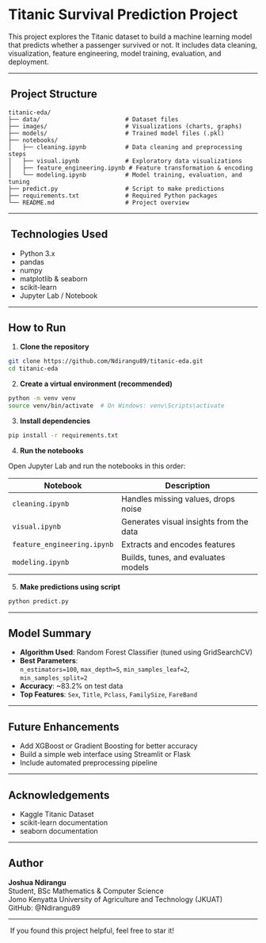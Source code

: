 # Titanic Survival Prediction Project

This project explores the Titanic dataset to build a machine learning model that predicts whether a passenger survived or not. It includes data cleaning, visualization, feature engineering, model training, evaluation, and deployment.

---

##  Project Structure

```
titanic-eda/
├── data/                        # Dataset files
├── images/                      # Visualizations (charts, graphs)
├── models/                      # Trained model files (.pkl)
├── notebooks/
│   ├── cleaning.ipynb           # Data cleaning and preprocessing steps
│   ├── visual.ipynb             # Exploratory data visualizations
│   ├── feature_engineering.ipynb # Feature transformation & encoding
│   └── modeling.ipynb           # Model training, evaluation, and tuning
├── predict.py                   # Script to make predictions
├── requirements.txt             # Required Python packages
└── README.md                    # Project overview
```

---

##  Technologies Used

- Python 3.x
- pandas
- numpy
- matplotlib & seaborn
- scikit-learn
- Jupyter Lab / Notebook

---

## How to Run

1. **Clone the repository**

```bash
git clone https://github.com/Ndirangu89/titanic-eda.git
cd titanic-eda
```

2. **Create a virtual environment (recommended)**

```bash
python -m venv venv
source venv/bin/activate  # On Windows: venv\Scripts\activate
```

3. **Install dependencies**

```bash
pip install -r requirements.txt
```

4. **Run the notebooks**

Open Jupyter Lab and run the notebooks in this order:

| Notebook                    | Description                             |
| --------------------------- | --------------------------------------- |
| `cleaning.ipynb`            | Handles missing values, drops noise     |
| `visual.ipynb`              | Generates visual insights from the data |
| `feature_engineering.ipynb` | Extracts and encodes features           |
| `modeling.ipynb`            | Builds, tunes, and evaluates models     |

5. **Make predictions using script**

```bash
python predict.py
```

---

## Model Summary

- **Algorithm Used**: Random Forest Classifier (tuned using GridSearchCV)
- **Best Parameters**:\
  `n_estimators=100`, `max_depth=5`, `min_samples_leaf=2`, `min_samples_split=2`
- **Accuracy**: \~83.2% on test data
- **Top Features**: `Sex`, `Title`, `Pclass`, `FamilySize`, `FareBand`

---

## Future Enhancements

- Add XGBoost or Gradient Boosting for better accuracy
- Build a simple web interface using Streamlit or Flask
- Include automated preprocessing pipeline

---

## Acknowledgements

- Kaggle Titanic Dataset
- scikit-learn documentation
- seaborn documentation

---

## Author

**Joshua Ndirangu**\
Student, BSc Mathematics & Computer Science\
Jomo Kenyatta University of Agriculture and Technology (JKUAT)\
GitHub: @Ndirangu89



---

️ If you found this project helpful, feel free to star it!

